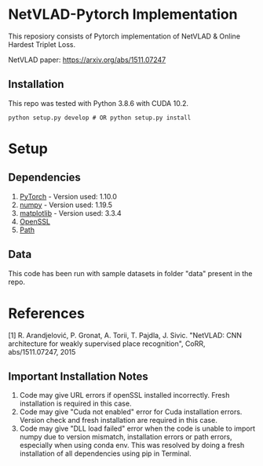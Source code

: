 # NetVLAD-Pytorch Implementation
This reposiory consists of Pytorch implementation of NetVLAD & Online Hardest Triplet Loss. 

NetVLAD paper: https://arxiv.org/abs/1511.07247

## Installation

This repo was tested with Python 3.8.6 with CUDA 10.2. 
```shell
python setup.py develop # OR python setup.py install
```
# Setup

## Dependencies

1. [PyTorch](https://pytorch.org/get-started/locally/) - Version used: 1.10.0
2. [numpy](http://www.numpy.org/) - Version used: 1.19.5
3. [matplotlib](https://matplotlib.org/) - Version used: 3.3.4
4. [OpenSSL](https://pypi.org/project/pyOpenSSL/)
5. [Path](https://pypi.org/project/path/)

## Data

This code has been run with sample datasets in folder "data" present in the repo.

# References

[1] R. Arandjelović, P. Gronat, A. Torii, T. Pajdla, J. Sivic. "NetVLAD: CNN architecture for weakly supervised place recognition", CoRR, abs/1511.07247, 2015

## Important Installation Notes

1. Code may give URL errors if openSSL installed incorrectly. Fresh installation is required in this case.
2. Code may give "Cuda not enabled" error for Cuda installation errors. Version check and fresh installation are required in this case.
3. Code may give "DLL load failed" error when the code is unable to import numpy due to version mismatch, installation errors or path errors, especially when using conda env. This was resolved by doing a fresh installation of all dependencies using pip in Terminal. 

